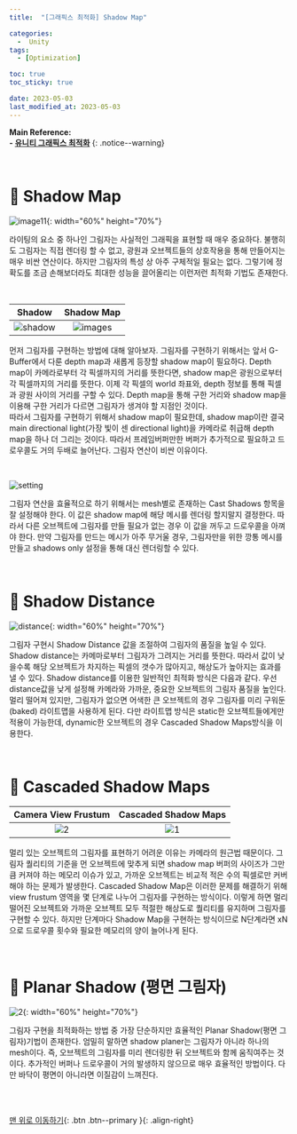 ```yaml
---
title:  "[그래픽스 최적화] Shadow Map" 

categories:
  -  Unity
tags:
  - [Optimization]

toc: true
toc_sticky: true

date: 2023-05-03
last_modified_at: 2023-05-03
---
```



**Main Reference: <br>- [유니티 그래픽스 최적화](https://product.kyobobook.co.kr/detail/S000001888125)**
{: .notice--warning}

<br>

# 🐳 Shadow Map

![image11](https://user-images.githubusercontent.com/96368476/235971820-fa0a1dd6-70e9-46cd-b923-9680ad1d2f07.png){: width="60%" height="70%"}

라이팅의 요소 중 하나인 그림자는 사실적인 그래픽을 표현할 때 매우 중요하다. 불행히도 그림자는 직접 렌더링 할 수 없고, 광원과 오브젝트들의 상호작용을 통해 만들어지는 매우 비싼 연산이다. 하지만 그림자의 특성 상 아주 구체적일 필요는 없다. 그렇기에 정확도를 조금 손해보더라도 최대한 성능을 끌어올리는 이런저런 최적화 기법도 존재한다.


<br>

| Shadow | Shadow Map |
|:-:|:-:|
|![shadow](https://user-images.githubusercontent.com/96368476/235975526-8bdca76e-8531-4563-9bc3-21352e99784d.png)|![images](https://user-images.githubusercontent.com/96368476/235972537-40687846-ed52-4836-9ace-c2d9f487e575.jpeg)|  

먼저 그림자를 구현하는 방법에 대해 알아보자. 그림자를 구현하기 위해서는 앞서 G-Buffer에서 다룬 depth map과 새롭게 등장할 shadow map이 필요하다. Depth map이 카메라로부터 각 픽셀까지의 거리를 뜻한다면, shadow map은 광원으로부터 각 픽셀까지의 거리를 뜻한다. 이제 각 픽셀의 world 좌표와, depth 정보를 통해 픽셀과 광원 사이의 거리를 구할 수 있다. Depth map을 통해 구한 거리와 shadow map을 이용해 구한 거리가 다르면 그림자가 생겨야 할 지점인 것이다. <br>따라서 그림자를 구현하기 위해서 shadow map이 필요한데, shadow map이란 결국 main directional light(가장 빛이 센 directional light)을 카메라로 취급해 depth map을 하나 더 그리는 것이다. 따라서 프레임버퍼만한 버퍼가 추가적으로 필요하고 드로우콜도 거의 두배로 늘어난다. 그림자 연산이 비싼 이유이다.

<br>

![setting](https://user-images.githubusercontent.com/96368476/235981326-74138ec6-ec9b-485d-91f7-fe813e3ce62e.png)

그림자 연산을 효율적으로 하기 위해서는 mesh별로 존재하는 Cast Shadows 항목을 잘 설정해야 한다. 이 값은 shadow map에 해당 메시를 렌더링 할지말지 결정한다. 따라서 다른 오브젝트에 그림자를 만들 필요가 없는 경우 이 값을 꺼두고 드로우콜을 아껴야 한다. 만약 그림자를 만드는 메시가 아주 무거울 경우, 그림자만을 위한 깡통 메시를 만들고 shadows only 설정을 통해 대신 렌더링할 수 있다.



<br>


# 🐳 Shadow Distance

![distance](https://user-images.githubusercontent.com/96368476/236117104-1924111c-99a2-4a73-8999-da9db7768fde.jpeg){: width="60%" height="70%"}

그림자 구현시 Shadow Distance 값을 조절하여 그림자의 품질을 높일 수 있다. Shadow distance는 카메마로부터 그림자가 그려지는 거리를 뜻한다. 따라서 값이 낮을수록 해당 오브젝트가 차지하는 픽셀의 갯수가 많아지고, 해상도가 높아지는 효과를 낼 수 있다. Shadow distance를 이용한 일반적인 최적화 방식은 다음과 같다. 우선 distance값을 낮게 설정해 카메라와 가까운, 중요한 오브젝트의 그림자 품질을 높인다. 멀리 떨어져 있지만, 그림자가 없으면 어색한 큰 오브젝트의 경우 그림자를 미리 구워둔(baked) 라이트맵을 사용하게 된다. 다만 라이트맵 방식은 static한 오브젝트들에게만 적용이 가능한데, dynamic한 오브젝트의 경우 Cascaded Shadow Maps방식을 이용한다.


<br>


# 🐳 Cascaded Shadow Maps

| Camera View Frustum | Cascaded Shadow Maps |
|:-:|:-:|
|![2](https://user-images.githubusercontent.com/96368476/236127330-0924be69-9766-41e8-91cc-4f4e1f9c9e67.png)|![1](https://user-images.githubusercontent.com/96368476/236127323-08db91c5-918d-405b-b678-4afe6d65fc69.png)|  

멀리 있는 오브젝트의 그림자를 표현하기 어려운 이유는 카메라의 원근법 때문이다. 그림자 퀄리티의 기준을 먼 오브젝트에 맞추게 되면 shadow map 버퍼의 사이즈가 그만큼 커져야 하는 메모리 이슈가 있고, 가까운 오브젝트는 비교적 적은 수의 픽셀로만 커버해야 하는 문제가 발생한다. Cascaded Shadow Map은 이러한 문제를 해결하기 위해 view frustum 영역을 몇 단계로 나누어 그림자를 구현하는 방식이다. 이렇게 하면 멀리 떨어진 오브젝트와 가까운 오브젝트 모두 적절한 해상도로 퀄리티를 유지하며 그림자를 구현할 수 있다. 하지만 단계마다 Shadow Map을 구현하는 방식이므로 N단계라면 xN으로 드로우콜 횟수와 필요한 메모리의 양이 늘어나게 된다.



<br>


# 🐳 Planar Shadow (평면 그림자)

![2](https://user-images.githubusercontent.com/96368476/236137800-69860195-f901-4666-baad-b93a87fc15b7.jpeg){: width="60%" height="70%"}

그림자 구현을 최적화하는 방법 중 가장 단순하지만 효율적인 Planar Shadow(평면 그림자)기법이 존재한다. 엄밀히 말하면 shadow planer는 그림자가 아니라 하나의 mesh이다. 즉, 오브젝트의 그림자를 미리 렌더링한 뒤 오브젝트와 함께 움직여주는 것이다. 추가적인 버퍼나 드로우콜이 거의 발생하지 않으므로 매우 효율적인 방법이다. 다만 바닥이 평면이 아니라면 이질감이 느껴진다.



<br>
<br>


[맨 위로 이동하기](#){: .btn .btn--primary }{: .align-right}
